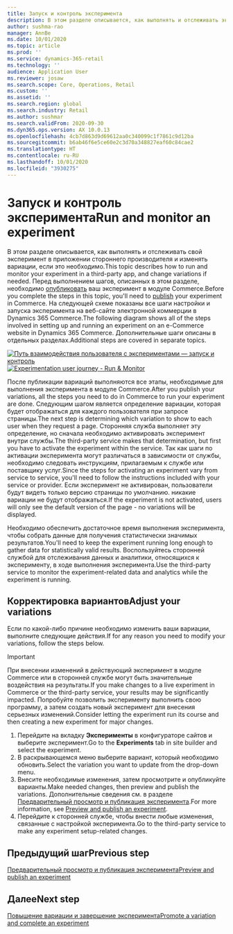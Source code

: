 ```yaml
---
title: Запуск и контроль эксперимента
description: В этом разделе описывается, как выполнять и отслеживать эксперимент в сторонней службе. В нем также описывается, как вносить изменения в вариации после запуска эксперимента.
author: sushma-rao
manager: AnnBe
ms.date: 10/01/2020
ms.topic: article
ms.prod: ''
ms.service: dynamics-365-retail
ms.technology: ''
audience: Application User
ms.reviewer: josaw
ms.search.scope: Core, Operations, Retail
ms.custom: ''
ms.assetid: ''
ms.search.region: global
ms.search.industry: Retail
ms.author: sushmar
ms.search.validFrom: 2020-09-30
ms.dyn365.ops.version: AX 10.0.13
ms.openlocfilehash: 4cb7d863d9d69612aa0c340099c1f7861c9d12ba
ms.sourcegitcommit: b6ab46f6e5ce60e2c3d70a348827eaf60c84cae2
ms.translationtype: HT
ms.contentlocale: ru-RU
ms.lasthandoff: 10/01/2020
ms.locfileid: "3930275"
---
```

# <a name="run-and-monitor-an-experiment"></a><span data-ttu-id="8ff08-104">Запуск и контроль эксперимента</span><span class="sxs-lookup"><span data-stu-id="8ff08-104">Run and monitor an experiment</span></span>

<span data-ttu-id="8ff08-105">В этом разделе описывается, как выполнять и отслеживать свой эксперимент в приложении стороннего производителя и изменять вариации, если это необходимо.</span><span class="sxs-lookup"><span data-stu-id="8ff08-105">This topic describes how to run and monitor your experiment in a third-party app, and change variations if needed.</span></span> <span data-ttu-id="8ff08-106">Перед выполнением шагов, описанных в этом разделе, необходимо [опубликовать](experimentation-preview-publish.md) ваш эксперимент в модуле Commerce.</span><span class="sxs-lookup"><span data-stu-id="8ff08-106">Before you complete the steps in this topic, you'll need to [publish](experimentation-preview-publish.md) your experiment in Commerce.</span></span> <span data-ttu-id="8ff08-107">На следующей схеме показаны все шаги настройки и запуска эксперимента на веб-сайте электронной коммерции в Dynamics 365 Commerce.</span><span class="sxs-lookup"><span data-stu-id="8ff08-107">The following diagram shows all of the steps involved in setting up and running an experiment on an e-Commerce website in Dynamics 365 Commerce.</span></span> <span data-ttu-id="8ff08-108">Дополнительные шаги описаны в отдельных разделах.</span><span class="sxs-lookup"><span data-stu-id="8ff08-108">Additional steps are covered in separate topics.</span></span>

<span data-ttu-id="8ff08-109">[ ![Путь взаимодействия пользователя с экспериментами — запуск и контроль](./media/experimentation_run_monitor.svg) ](./media/experimentation_run_monitor.svg#lightbox)</span><span class="sxs-lookup"><span data-stu-id="8ff08-109">[ ![Experimentation user journey - Run & Monitor](./media/experimentation_run_monitor.svg) ](./media/experimentation_run_monitor.svg#lightbox)</span></span>

<span data-ttu-id="8ff08-110">После публикации вариаций выполняются все этапы, необходимые для выполнения эксперимента в модуле Commerce.</span><span class="sxs-lookup"><span data-stu-id="8ff08-110">After you publish your variations, all the steps you need to do in Commerce to run your experiment are done.</span></span> <span data-ttu-id="8ff08-111">Следующим шагом является определение вариации, которая будет отображаться для каждого пользователя при запросе страницы.</span><span class="sxs-lookup"><span data-stu-id="8ff08-111">The next step is determining which variation to show to each user when they request a page.</span></span> <span data-ttu-id="8ff08-112">Сторонняя служба выполняет эту определение, но сначала необходимо активировать эксперимент внутри службы.</span><span class="sxs-lookup"><span data-stu-id="8ff08-112">The third-party service makes that determination, but first you have to activate the experiment within the service.</span></span> <span data-ttu-id="8ff08-113">Так как шаги по активации эксперимента могут различаться в зависимости от службы, необходимо следовать инструкциям, прилагаемым к службе или поставщику услуг.</span><span class="sxs-lookup"><span data-stu-id="8ff08-113">Since the steps for activating an experiment vary from service to service, you'll need to follow the instructions included with your service or provider.</span></span> <span data-ttu-id="8ff08-114">Если эксперимент не активирован, пользователи будут видеть только версию страницы по умолчанию. никакие вариации не будут отображаться.</span><span class="sxs-lookup"><span data-stu-id="8ff08-114">If the experiment is not activated, users will only see the default version of the page - no variations will be displayed.</span></span>

<span data-ttu-id="8ff08-115">Необходимо обеспечить достаточное время выполнения эксперимента, чтобы собрать данные для получения статистически значимых результатов.</span><span class="sxs-lookup"><span data-stu-id="8ff08-115">You'll need to keep the experiment running long enough to gather data for statistically valid results.</span></span> <span data-ttu-id="8ff08-116">Воспользуйтесь сторонней службой для отслеживания данных и аналитики, относящихся к эксперименту, в ходе выполнения эксперимента.</span><span class="sxs-lookup"><span data-stu-id="8ff08-116">Use the third-party service to monitor the experiment-related data and analytics while the experiment is running.</span></span>

## <a name="adjust-your-variations"></a><span data-ttu-id="8ff08-117">Корректировка вариантов</span><span class="sxs-lookup"><span data-stu-id="8ff08-117">Adjust your variations</span></span>
<span data-ttu-id="8ff08-118">Если по какой-либо причине необходимо изменить ваши вариации, выполните следующие действия.</span><span class="sxs-lookup"><span data-stu-id="8ff08-118">If for any reason you need to modify your variations, follow the steps below.</span></span>

> [!IMPORTANT]
> <span data-ttu-id="8ff08-119">При внесении изменений в действующий эксперимент в модуле Commerce или в сторонней службе могут быть значительные воздействия на результаты.</span><span class="sxs-lookup"><span data-stu-id="8ff08-119">If you make changes to a live experiment in Commerce or the third-party service, your results may be significantly impacted.</span></span> <span data-ttu-id="8ff08-120">Попробуйте позволить эксперименту выполнить свою программу, а затем создать новый эксперимент для внесения серьезных изменений.</span><span class="sxs-lookup"><span data-stu-id="8ff08-120">Consider letting the experiment run its course and then creating a new experiment for major changes.</span></span>

1. <span data-ttu-id="8ff08-121">Перейдите на вкладку **Эксперименты** в конфигураторе сайтов и выберите эксперимент.</span><span class="sxs-lookup"><span data-stu-id="8ff08-121">Go to the **Experiments** tab in site builder and select the experiment.</span></span> 
1. <span data-ttu-id="8ff08-122">В раскрывающемся меню выберите вариант, который необходимо обновить.</span><span class="sxs-lookup"><span data-stu-id="8ff08-122">Select the variation you want to update from the drop-down menu.</span></span>
1. <span data-ttu-id="8ff08-123">Внесите необходимые изменения, затем просмотрите и опубликуйте варианты.</span><span class="sxs-lookup"><span data-stu-id="8ff08-123">Make needed changes, then preview and publish the variations.</span></span> <span data-ttu-id="8ff08-124">Дополнительные сведения см. в разделе [Предварительный просмотр и публикация эксперимента](experimentation-preview-publish.md).</span><span class="sxs-lookup"><span data-stu-id="8ff08-124">For more information, see [Preview and publish an experiment](experimentation-preview-publish.md).</span></span>
1. <span data-ttu-id="8ff08-125">Перейдите к сторонней службе, чтобы внести любые изменения, связанные с настройкой эксперимента.</span><span class="sxs-lookup"><span data-stu-id="8ff08-125">Go to the third-party service to make any experiment setup-related changes.</span></span>
    
## <a name="previous-step"></a><span data-ttu-id="8ff08-126">Предыдущий шаг</span><span class="sxs-lookup"><span data-stu-id="8ff08-126">Previous step</span></span>
[<span data-ttu-id="8ff08-127">Предварительный просмотр и публикация эксперимента</span><span class="sxs-lookup"><span data-stu-id="8ff08-127">Preview and publish an experiment</span></span>](experimentation-preview-publish.md)

## <a name="next-step"></a><span data-ttu-id="8ff08-128">Далее</span><span class="sxs-lookup"><span data-stu-id="8ff08-128">Next step</span></span>
[<span data-ttu-id="8ff08-129">Повышение вариации и завершение эксперимента</span><span class="sxs-lookup"><span data-stu-id="8ff08-129">Promote a variation and complete an experiment</span></span>](experimentation-review-complete.md)
